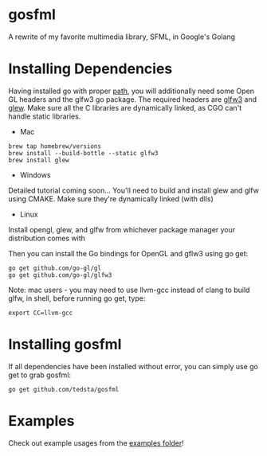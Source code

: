 gosfml
======

A rewrite of my favorite multimedia library, SFML, in Google's Golang

# Installing Dependencies
Having installed go with proper [path](http://golang.org/doc/code.html#GOPATH), you will additionally need some Open GL headers and the glfw3 go package. The required headers are [glfw3](http://www.glfw.org/download.html) and [glew](http://glew.sourceforge.net/install.html). Make sure all the C libraries are dynamically linked, as CGO can't handle static libraries.

- Mac

```
brew tap homebrew/versions
brew install --build-bottle --static glfw3
brew install glew
```

- Windows

Detailed tutorial coming soon...
You'll need to build and install glew and glfw using CMAKE. Make sure they're dynamically linked (with dlls)

- Linux

Install opengl, glew, and glfw from whichever package manager your distribution comes with


Then you can install the Go bindings for OpenGL and gflw3 using go get:

```
go get github.com/go-gl/gl
go get github.com/go-gl/glfw3
```

Note: mac users - you may need to use llvm-gcc instead of clang to build glfw, in shell, before running go get, type:
```
export CC=llvm-gcc
```

# Installing gosfml
If all dependencies have been installed without error, you can simply use go get to grab gosfml:

```
go get github.com/tedsta/gosfml
```

# Examples
Check out example usages from the [examples folder](https://github.com/tedsta/gosfml/tree/master/examples)!

